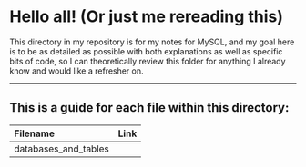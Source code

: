 # Hello all! (Or just me rereading this)

This directory in my repository is for my notes for MySQL, and my goal here is to be as detailed as possible with both explanations as well as specific bits of code, so I can theoretically review this folder for anything I already know and would like a refresher on.

---

## This is a guide for each file within this directory:

|**Filename**|**Link**|
|:---------|:---------|
|databases_and_tables| 